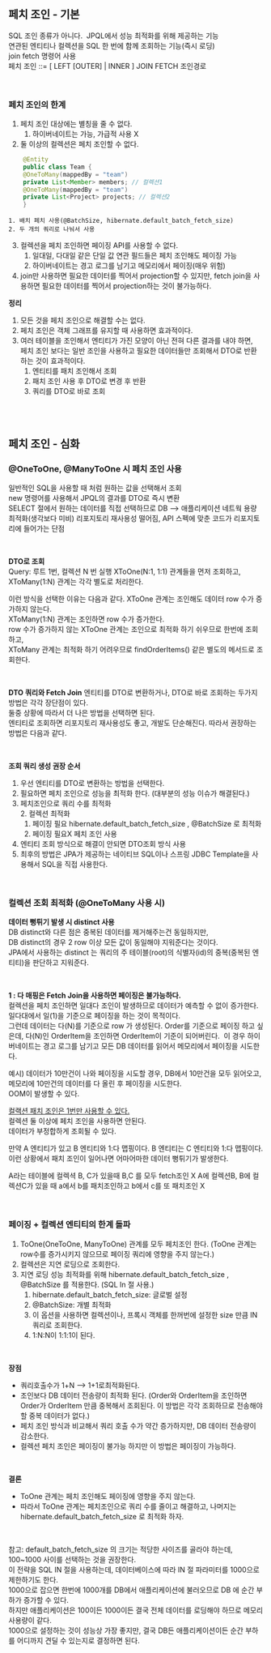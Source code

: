 ## 페치 조인 - 기본
SQL 조인 종류가 아니다.  
JPQL에서 성능 최적화를 위해 제공하는 기능  
연관된 엔티티나 컬렉션을 SQL 한 번에 함께 조회하는 기능(즉시 로딩)  
join fetch 명령어 사용  
페치 조인 ::= [ LEFT [OUTER] | INNER ] JOIN FETCH 조인경로  

<br>

### 페치 조인의 한계
1. 페치 조인 대상에는 별칭을 줄 수 없다.
    1. 하이버네이트는 가능, 가급적 사용 X
2. 둘 이상의 컬렉션은 페치 조인할 수 없다.
```java
    @Entity
    public class Team {
    @OneToMany(mappedBy = "team")
    private List<Member> members; // 컬렉션1
    @OneToMany(mappedBy = "team")
    private List<Project> projects; // 컬렉션2
    }
```
    1. 배치 페치 사용(@BatchSize, hibernate.default_batch_fetch_size)
    2. 두 개의 쿼리로 나눠서 사용
3. 컬렉션을 페치 조인하면 페이징 API를 사용할 수 없다. 
    1. 일대일, 다대일 같은 단일 값 연관 필드들은 페치 조인해도 페이징 가능
    2. 하이버네이트는 경고 로그를 남기고 메모리에서 페이징(매우 위험)
4. join만 사용하면 필요한 데이터를 찍어서 projection할 수 있지만, fetch join을 사용하면 필요한 데이터를 찍어서 projection하는 것이 불가능하다.

**정리**
1. 모든 것을 페치 조인으로 해결할 수는 없다.
2. 페치 조인은 객체 그래프를 유지할 때 사용하면 효과적이다.
3. 여러 테이블을 조인해서 엔티티가 가진 모양이 아닌 전혀 다른 결과를 내야 하면,  페치 조인 보다는 일반 조인을 사용하고 필요한 데이터들만 조회해서 DTO로 반환하는 것이 효과적이다.
    1. 엔티티를 패치 조인해서 조회
    2. 패치 조인 사용 후 DTO로 변경 후 반환
    3. 쿼리를 DTO로 바로 조회

<br>
<br>

## 페치 조인 - 심화
### @OneToOne, @ManyToOne 시 페치 조인 사용
일반적인 SQL을 사용할 때 처럼 원하는 값을 선택해서 조회  
new 명령어를 사용해서 JPQL의 결과를 DTO로 즉시 변환   
SELECT 절에서 원하는 데이터를 직접 선택하므로 DB —> 애플리케이션 네트웍 용량 최적화(생각보다 미비) 리포지토리 재사용성 떨어짐, API 스펙에 맞춘 코드가 리포지토리에 들어가는 단점   

<br>

**DTO로 조회**  
Query: 루트 1번, 컬렉션 N 번 실행 XToOne(N:1, 1:1) 관계들을 먼저 조회하고, XToMany(1:N) 관계는 각각 별도로 처리한다.  

이런 방식을 선택한 이유는 다음과 같다. XToOne 관계는 조인해도 데이터 row 수가 증가하지 않는다.  
XToMany(1:N) 관계는 조인하면 row 수가 증가한다.  
row 수가 증가하지 않는 XToOne 관계는 조인으로 최적화 하기 쉬우므로 한번에 조회하고,  
XToMany 관계는 최적화 하기 어려우므로 findOrderItems() 같은 별도의 메서드로 조회한다.  

<br>

**DTO 쿼리와 Fetch Join**
엔티티를 DTO로 변환하거나, DTO로 바로 조회하는 두가지 방법은 각각 장단점이 있다.  
둘중 상황에 따라서 더 나은 방법을 선택하면 된다.  
엔티티로 조회하면 리포지토리 재사용성도 좋고, 개발도 단순해진다. 따라서 권장하는 방법은 다음과 같다.  

<br>

**조회 쿼리 생성 권장 순서** 
1. 우선 엔티티를 DTO로 변환하는 방법을 선택한다.  
2. 필요하면 페치 조인으로 성능을 최적화 한다. (대부분의 성능 이슈가 해결된다.)  
  1. 페치조인으로 쿼리 수를 최적화  
	2. 컬렉션 최적화  
		1. 페이징 필요 hibernate.default_batch_fetch_size , @BatchSize 로 최적화  
		2. 페이징 필요X 페치 조인 사용  
3. 엔티티 조회 방식으로 해결이 안되면 DTO조회 방식 사용  
4. 최후의 방법은 JPA가 제공하는 네이티브 SQL이나 스프링 JDBC Template을 사용해서 SQL을 직접 사용한다.  

<br>

### 컬렉션 조회 최적화 (@OneToMany 사용 시) 
**데이터 뻥튀기 발생 시 distinct 사용**  
DB distinct와 다른 점은 중복된 데이터를 제거해주는건 동일하지만,  
DB distinct의 경우 2 row 이상 모든 값이 동일해야 지워준다는 것이다.  
JPA에서 사용하는 distinct 는 쿼리의 주 테이블(root)의 식별자(id)의 중복(중복된 엔티티)을 판단하고 지워준다.  

<br>

**1 : 다 매핑은 Fetch Join을 사용하면 페이징은 불가능하다.**  
컬렉션을 페치 조인하면 일대다 조인이 발생하므로 데이터가 예측할 수 없이 증가한다. 일다대에서 일(1)을 기준으로 페이징을 하는 것이 목적이다.   
그런데 데이터는 다(N)를 기준으로 row 가 생성된다. Order를 기준으로 페이징 하고 싶은데, 다(N)인 OrderItem을 조인하면 OrderItem이 기준이 되어버린다.  
이 경우 하이버네이트는 경고 로그를 남기고 모든 DB 데이터를 읽어서 메모리에서 페이징을 시도한다.  

  
예시) 데이터가 10만건이 나와 페이징을 시도할 경우, DB에서 10만건을 모두 읽어오고, 메모리에 10만건의 데이터를 다 올린 후 페이징을 시도한다.  
OOM이 발생할 수 있다. 


<U>컬랙션 패치 조인은 1번만 사용할 수 있다.</U>   
컬렉션 둘 이상에 페치 조인을 사용하면 안된다.   
데이터가 부정합하게 조회될 수 있다.  
  
만약 A 엔티티가 있고 B 엔티티와 1:다 맵핑이다. B 엔티티는 C 엔티티와 1:다 맵핑이다.  
이런 상황에서 패치 조인이 일어나면 어마어마한 데이터 뻥튀기가 발생한다.  

A라는 테이블에 컬렉셕 B, C가 있을때 B,C 를 모두 fetch조인 X
A에 컬렉션B, B에 컬렉션C가 있을 때 a에서 b를 패치조인하고 b에서 c를 또 패치조인 X

<br>

### 페이징 + 컬렉션 엔티티의 한계 돌파
1. ToOne(OneToOne, ManyToOne) 관계를 모두 페치조인 한다. (ToOne 관계는 row수를 증가시키지 않으므로 페이징 쿼리에 영향을 주지 않는다.)
2. 컬렉션은 지연 로딩으로 조회한다.
3. 지연 로딩 성능 최적화를 위해 hibernate.default_batch_fetch_size , @BatchSize 를 적용한다. (SQL In 절 사용.)
    1. hibernate.default_batch_fetch_size: 글로벌 설정
    2. @BatchSize: 개별 최적화
    3. 이 옵션을 사용하면 컬렉션이나, 프록시 객체를 한꺼번에 설정한 size 만큼 IN 쿼리로 조회한다. 
    4. 1:N:N이 1:1:1이 된다.

<br>

**장점**
* 쿼리호출수가 1+N —> 1+1로최적화된다.
* 조인보다 DB 데이터 전송량이 최적화 된다. (Order와 OrderItem을 조인하면 Order가 OrderItem 만큼 중복해서 조회된다. 이 방법은 각각 조회하므로 전송해야할 중복 데이터가 없다.)
* 페치 조인 방식과 비교해서 쿼리 호출 수가 약간 증가하지만, DB 데이터 전송량이 감소한다.
* 컬렉션 페치 조인은 페이징이 불가능 하지만 이 방법은 페이징이 가능하다.

<br>

**결론**
* ToOne 관계는 페치 조인해도 페이징에 영향을 주지 않는다.
* 따라서 ToOne 관계는 페치조인으로 쿼리 수를 줄이고 해결하고, 나머지는 hibernate.default_batch_fetch_size 로 최적화 하자.

<br>

참고: default_batch_fetch_size 의 크기는 적당한 사이즈를 골라야 하는데, 100~1000 사이를 선택하는 것을 권장한다.  
이 전략을 SQL IN 절을 사용하는데, 데이터베이스에 따라 IN 절 파라미터를 1000으로 제한하기도 한다.  
1000으로 잡으면 한번에 1000개를 DB에서 애플리케이션에 불러오므로 DB 에 순간 부하가 증가할 수 있다.  
하지만 애플리케이션은 100이든 1000이든 결국 전체 데이터를 로딩해야 하므로 메모리 사용량이 같다.  
1000으로 설정하는 것이 성능상 가장 좋지만, 결국 DB든 애플리케이션이든 순간 부하를 어디까지 견딜 수 있는지로 결정하면 된다.  

















